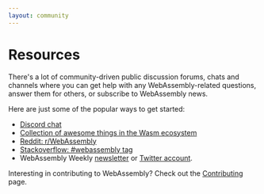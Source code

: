 ```yaml
---
layout: community
---
```


# Resources

There's a lot of community-driven public discussion forums, chats and channels where you can get help with any WebAssembly-related questions, answer them for others, or subscribe to WebAssembly news.

Here are just some of the popular ways to get started:

- [Discord chat](https://discord.gg/jwCC7jS)
- [Collection of awesome things in the Wasm ecosystem](https://github.com/mbasso/awesome-wasm)
- [Reddit: r/WebAssembly](https://www.reddit.com/r/WebAssembly2/)
- [Stackoverflow: #webassembly tag](https://stackoverflow.com/questions/tagged/webassembly)
- WebAssembly Weekly [newsletter](https://wasmweekly.news/) or [Twitter account](https://twitter.com/WasmWeekly).

Interesting in contributing to WebAssembly? Check out the [Contributing](/community/contributing/) page.
